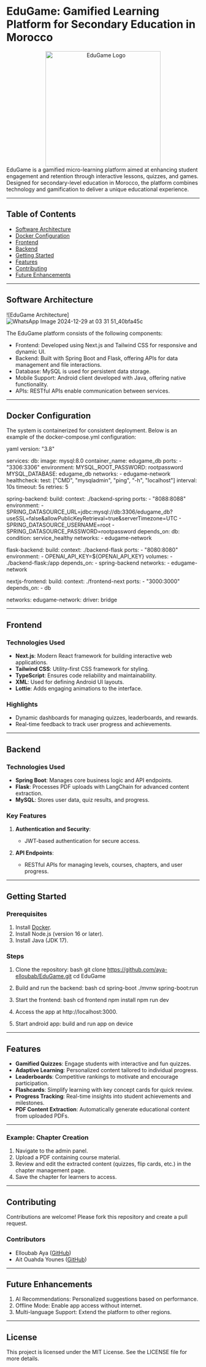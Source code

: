 ﻿# EduGame: Gamified Learning Platform for Secondary Education in Morocco

<div align="center">
  <img src="https://github.com/user-attachments/assets/ffacb129-d7aa-4b10-8103-3982691f3b71" width="300" alt="EduGame Logo">
</div>
EduGame is a gamified micro-learning platform aimed at enhancing student engagement and retention through interactive lessons, quizzes, and games. Designed for secondary-level education in Morocco, the platform combines technology and gamification to deliver a unique educational experience.

---

## Table of Contents

- [Software Architecture](#software-architecture)
- [Docker Configuration](#docker-configuration)
- [Frontend](#frontend)
- [Backend](#backend)
- [Getting Started](#getting-started)
- [Features](#features)
- [Contributing](#contributing)
- [Future Enhancements](#future-enhancements)

---

## Software Architecture

![EduGame Architecture]![WhatsApp Image 2024-12-29 at 03 31 51_40bfa45c](https://github.com/user-attachments/assets/c9bbde5b-7904-4613-9fe2-424f01733194)


The EduGame platform consists of the following components:

- Frontend: Developed using Next.js and Tailwind CSS for responsive and dynamic UI.
- Backend: Built with Spring Boot and Flask, offering APIs for data management and file interactions.
- Database: MySQL is used for persistent data storage.
- Mobile Support: Android client developed with Java, offering native functionality.
- APIs: RESTful APIs enable communication between services.

---

## Docker Configuration

The system is containerized for consistent deployment. Below is an example of the docker-compose.yml configuration:

yaml
version: "3.8"

services:
  db:
    image: mysql:8.0
    container_name: edugame_db
    ports:
      - "3306:3306"
    environment:
      MYSQL_ROOT_PASSWORD: rootpassword
      MYSQL_DATABASE: edugame_db
    networks:
      - edugame-network
    healthcheck:
      test: ["CMD", "mysqladmin", "ping", "-h", "localhost"]
      interval: 10s
      timeout: 5s
      retries: 5

  spring-backend:
    build:
      context: ./backend-spring
    ports:
      - "8088:8088"
    environment:
      - SPRING_DATASOURCE_URL=jdbc:mysql://db:3306/edugame_db?useSSL=false&allowPublicKeyRetrieval=true&serverTimezone=UTC
      - SPRING_DATASOURCE_USERNAME=root
      - SPRING_DATASOURCE_PASSWORD=rootpassword
    depends_on:
      db:
        condition: service_healthy
    networks:
      - edugame-network

  flask-backend:
    build:
      context: ./backend-flask
    ports:
      - "8080:8080"
    environment:
      - OPENAI_API_KEY=${OPENAI_API_KEY}
    volumes:
      - ./backend-flask:/app
    depends_on:
      - spring-backend
    networks:
      - edugame-network

  nextjs-frontend:
    build:
      context: ./frontend-next
    ports:
      - "3000:3000"
    depends_on:
      - db

networks:
  edugame-network:
    driver: bridge



---

## Frontend

### Technologies Used

- **Next.js**: Modern React framework for building interactive web applications.
- **Tailwind CSS**: Utility-first CSS framework for styling.
- **TypeScript**: Ensures code reliability and maintainability.
- **XML**: Used for defining Android UI layouts.
- **Lottie**: Adds engaging animations to the interface.

### Highlights

- Dynamic dashboards for managing quizzes, leaderboards, and rewards.
- Real-time feedback to track user progress and achievements.

---

## Backend

### Technologies Used

- **Spring Boot**: Manages core business logic and API endpoints.
- **Flask**: Processes PDF uploads with LangChain for advanced content extraction.
- **MySQL**: Stores user data, quiz results, and progress.

### Key Features

1. **Authentication and Security**:
   - JWT-based authentication for secure access.

2. **API Endpoints**:
   - RESTful APIs for managing levels, courses, chapters, and user progress.

---

## Getting Started

### Prerequisites

1. Install [Docker](https://www.docker.com/).
2. Install Node.js (version 16 or later).
3. Install Java (JDK 17).

### Steps

1. Clone the repository:
   bash
   git clone https://github.com/aya-elloubab/EduGame.git
   cd EduGame
   

2. Build and run the backend:
   bash
   cd spring-boot
   ./mvnw spring-boot:run
   

3. Start the frontend:
   bash
   cd frontend
   npm install
   npm run dev
   

4. Access the app at http://localhost:3000.
5. Start android app:
     build and run app on device

---

## Features

- **Gamified Quizzes**: Engage students with interactive and fun quizzes.
- **Adaptive Learning**: Personalized content tailored to individual progress.
- **Leaderboards**: Competitive rankings to motivate and encourage participation.
- **Flashcards**: Simplify learning with key concept cards for quick review.
- **Progress Tracking**: Real-time insights into student achievements and milestones.
- **PDF Content Extraction**: Automatically generate educational content from uploaded PDFs.


---
### Example: Chapter Creation
1. Navigate to the admin panel.
2. Upload a PDF containing course material.
3. Review and edit the extracted content (quizzes, flip cards, etc.) in the chapter management page.
4. Save the chapter for learners to access.
---
## Contributing

Contributions are welcome! Please fork this repository and create a pull request.

### Contributors

- Elloubab Aya ([GitHub](https://github.com/aya-elloubab))
- Ait Ouahda Younes ([GitHub](https://github.com/YounesAO))

---

## Future Enhancements

1. AI Recommendations: Personalized suggestions based on performance.
2. Offline Mode: Enable app access without internet.
3. Multi-language Support: Extend the platform to other regions.

---

## License

This project is licensed under the MIT License. See the LICENSE file for more details.
